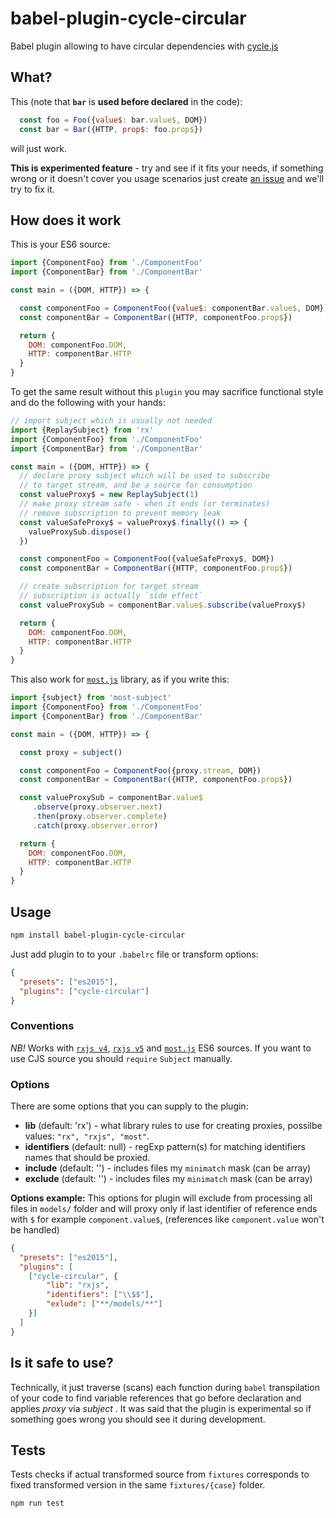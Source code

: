 # babel-plugin-cycle-circular

Babel plugin allowing to have circular dependencies with [cycle.js](http://cycle.js.org)

## What?

This (note that **`bar`** is **used before declared** in the code):

```js
  const foo = Foo({value$: bar.value$, DOM})
  const bar = Bar({HTTP, prop$: foo.prop$})
```

will just work.

**This is experimented feature** - try and see if it fits your needs, if something wrong or 
it doesn't cover you usage scenarios just create [an issue](issues) and we'll try to fix it.  

## How does it work

This is your ES6 source:

```js
import {ComponentFoo} from './ComponentFoo'
import {ComponentBar} from './ComponentBar'

const main = ({DOM, HTTP}) => {

  const componentFoo = ComponentFoo({value$: componentBar.value$, DOM})
  const componentBar = ComponentBar({HTTP, componentFoo.prop$})

  return {
    DOM: componentFoo.DOM,
    HTTP: componentBar.HTTP
  }
}
```

To get the same result without this `plugin` you may 
sacrifice functional style and do the following with your hands:

```js
// import subject which is usually not needed
import {ReplaySubject} from 'rx'
import {ComponentFoo} from './ComponentFoo'
import {ComponentBar} from './ComponentBar'

const main = ({DOM, HTTP}) => {
  // declare proxy subject which will be used to subscribe 
  // to target stream, and be a source for consumption
  const valueProxy$ = new ReplaySubject(1)
  // make proxy stream safe - when it ends (or terminates) 
  // remove subscription to prevent memory leak 
  const valueSafeProxy$ = valueProxy$.finally(() => {
    valueProxySub.dispose()
  })

  const componentFoo = ComponentFoo({valueSafeProxy$, DOM})
  const componentBar = ComponentBar({HTTP, componentFoo.prop$})

  // create subscription for target stream 
  // subscription is actually `side effect`   
  const valueProxySub = componentBar.value$.subscribe(valueProxy$)

  return {
    DOM: componentFoo.DOM,
    HTTP: componentBar.HTTP
  }
}

```

This also work for [`most.js`](https://github.com/cujojs/most) library, as if you write this: 
```js
import {subject} from 'most-subject'
import {ComponentFoo} from './ComponentFoo'
import {ComponentBar} from './ComponentBar'

const main = ({DOM, HTTP}) => {

  const proxy = subject()

  const componentFoo = ComponentFoo({proxy.stream, DOM})
  const componentBar = ComponentBar({HTTP, componentFoo.prop$})

  const valueProxySub = componentBar.value$
     .observe(proxy.observer.next)
     .then(proxy.observer.complete)
     .catch(proxy.observer.error)

  return {
    DOM: componentFoo.DOM,
    HTTP: componentBar.HTTP
  }
}
```

## Usage

```bash
npm install babel-plugin-cycle-circular
```

Just add plugin to to your `.babelrc` file or transform options:
```json
{
  "presets": ["es2015"],
  "plugins": ["cycle-circular"]
}
```

### Conventions

*NB!*
 Works with [`rxjs v4`](https://github.com/Reactive-Extensions/RxJS), 
 [`rxjs v5`](https://github.com/ReactiveX/rxjs) and [`most.js`](https://github.com/cujojs/most) ES6 sources.
 If you want to use CJS source you should `require` `Subject` manually.
 
### Options

There are some options that you can supply to the plugin:
* **lib** (default: 'rx') - what library rules to use for creating proxies, possilbe values: `"rx", "rxjs", "most"`.
* **identifiers** (default: null) - regExp pattern(s) for matching identifiers names that should be proxied.
* **include** (default: '') - includes files my `minimatch` mask (can be array)
* **exclude** (default: '') - includes files my `minimatch` mask (can be array)

**Options example:**
This options for plugin will exclude from processing all files in `models/` folder 
and will proxy only if last identifier of reference ends with `$` for example `component.value$`,
(references like `component.value` won't be handled)
```json
{
  "presets": ["es2015"],
  "plugins": [
    ["cycle-circular", {
        "lib": "rxjs",
        "identifiers": ["\\$$"],
        "exlude": ["**/models/**"]  
    }]
  ]
}
```

## Is it safe to use?
 
Technically, it just traverse (scans) each function during `babel` transpilation of your code 
to find variable references that go before declaration and applies *proxy* via *subject* . It was said that 
the plugin is experimental so if something goes wrong you should see it during development. 

## Tests
Tests checks if actual transformed source from `fixtures` 
corresponds to fixed transformed version in the same `fixtures/{case}` folder. 
```bash
npm run test
```